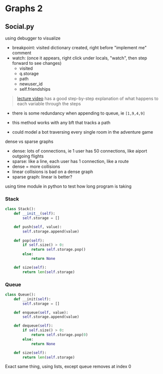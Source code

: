 # Graphs 2

## Social.py

using debugger to visualize

- breakpoint: visited dictionary created, right before "implement me" comment
- watch: (once it appears, right click under locals, "watch", then step forward to see changes)
    - visited
    - q.storage
    - path
    - newuser_id
    - self.friendships

> [lecture video](https://youtu.be/hpy8ztTbC1A) has a good step-by-step explanation of what happens to each variable through the steps

- there is some redundancy when appending to queue, ie `[1,9,4,9]` 

- this method works with any bft that tracks a path
- could model a bot traversing every single room in the adventure game

dense vs sparse graphs

- dense: lots of connections, ie 1 user has 50 connections, like aiport outgoing flights
- sparse: like a line, each user has 1 connection, like a route
- dense = more collisions
- linear collisions is bad on a dense graph
- sparse graph: linear is better?

using time module in python to test how long program is taking

### Stack

```python
class Stack():
    def __init__(self):
        self.storage = []

    def push(self, value):
        self.storage.append(value)
    
    def pop(self):
        if self.size() > 0:
            return self.storage.pop()
        else:
            return None

    def size(self): 
        return len(self.storage)

```

### Queue

```python
class Queue():
    def __init(self):
        self.storage = []

    def enqueue(self, value):
        self.storage.append(value)

    def dequeue(self):
        if self.size() > 0:
            return self.storage.pop(0)
        else:
            return None

    def size(self):
        return len(self.storage)
```
Exact same thing, using lists, except queue removes at index 0


